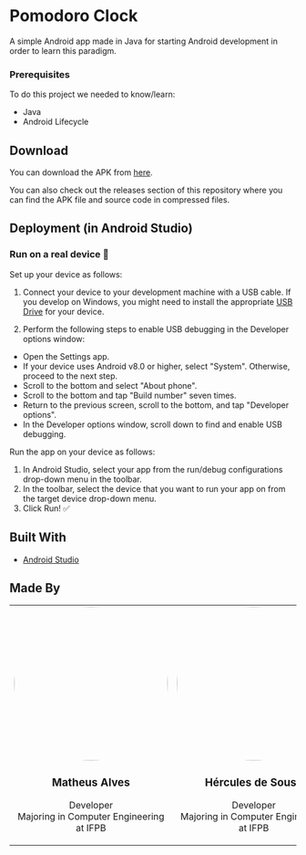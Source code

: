 # Pomodoro Clock

A simple Android app made in Java for starting Android development in order to learn this paradigm.

### Prerequisites

To do this project we needed to know/learn:
  
* Java
* Android Lifecycle

## Download

You can download the APK from [here](https://github.com/Dywyll/Pomodoro-Clock/releases/download/v1.0.0/app.apk).

You can also check out the releases section of this repository where you can find the APK file and source code in compressed files.

## Deployment (in Android Studio)

### Run on a real device :iphone:
Set up your device as follows:

1. Connect your device to your development machine with a USB cable. If you develop on Windows, you might need to install the appropriate [USB Drive](https://developer.android.com/studio/run/oem-usb) for your device.

2. Perform the following steps to enable USB debugging in the Developer options window:

* Open the Settings app.
* If your device uses Android v8.0 or higher, select "System". Otherwise, proceed to the next step.
* Scroll to the bottom and select "About phone".
* Scroll to the bottom and tap "Build number" seven times.
* Return to the previous screen, scroll to the bottom, and tap "Developer options".
* In the Developer options window, scroll down to find and enable USB debugging.

Run the app on your device as follows:

1. In Android Studio, select your app from the run/debug configurations drop-down menu in the toolbar.
2. In the toolbar, select the device that you want to run your app on from the target device drop-down menu.
3. Click Run! :white_check_mark:

## Built With

* [Android Studio](https://developer.android.com/studio)

## Made By

<table align="center" width="100%">
  <tr>
    <td align="center">
      <a href="https://github.com/Dywyll">
        <img src="https://avatars3.githubusercontent.com/u/57298342?s=400&u=d871893b24a05d395aaa0159649a09f70553ba76&v=4" height="auto" width="270" style="border-radius: 50%">
      </a>
      <h3>Matheus Alves</h3>
      <p>
        Developer
        <br>
        Majoring in Computer Engineering at IFPB
      </p>
    </td>
    <td align="center">
      <a href="https://github.com/HailKing">
        <img src="https://avatars1.githubusercontent.com/u/49170152?s=400&u=76eb45e9504e41bd9da8ff8f9116cc121c01f758&v=4" height="auto" width="270" style="border-radius: 50%">
      </a>
      <h3>Hércules de Sousa</h3>
      <p>
        Developer
        <br>
        Majoring in Computer Engineering at IFPB
      </p>
    </td>
  </tr>
</table>
